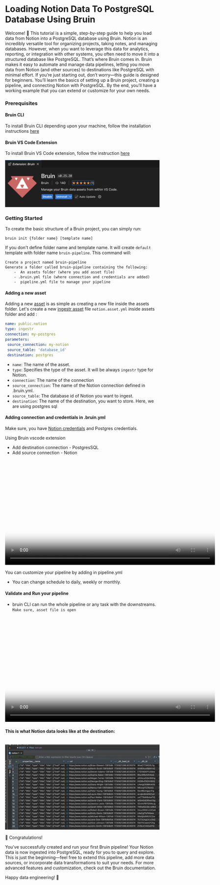 # Loading Notion Data To PostgreSQL Database Using Bruin
Welcome! 👋 This tutorial is a simple, step-by-step guide to help you load data from Notion into a PostgreSQL database using Bruin. Notion is an incredibly versatile tool for organizing projects, taking notes, and managing databases. However, when you want to leverage this data for analytics, reporting, or integration with other systems, you often need to move it into a structured database like PostgreSQL. That’s where Bruin comes in. Bruin makes it easy to automate and manage data pipelines, letting you move data from Notion (and other sources) to destinations like PostgreSQL with minimal effort. If you’re just starting out, don’t worry—this guide is designed for beginners. You’ll learn the basics of setting up a Bruin project, creating a pipeline, and connecting Notion with PostgreSQL. By the end, you’ll have a working example that you can extend or customize for your own needs.

### Prerequisites
#### Bruin CLI

To install Bruin CLI depending upon your machine, follow the installation instructions [here](../introduction/installation.md)

#### Bruin VS Code Extension
To install Bruin VS Code extension, follow the instruction [here](../../vscode-extension/overview.md)

<img width="685" alt="bruin_extension" src="./tutorial-media/bruin-extension.png">


### Getting Started
To create the basic structure of a Bruin project, you can simply run:

   ```
   bruin init {folder name} [template name]
   ```

If you don't define folder name and template name. It will create `default` template with folder name `bruin-pipeline`. This command will:

    Create a project named bruin-pipeline 
    Generate a folder called bruin-pipeline containing the following:
        -  An assets folder (where you add asset file)
        - .bruin.yml file (where connection and credentials are added)
        -  pipeline.yml file to manage your pipeline

#### Adding a new asset

Adding a new [asset](../../assets/definition-schema.md) is as simple as creating a new file inside the assets folder. Let's create a new [ingestr asset](../../assets/ingestr.md) file `notion.asset.yml` inside assets folder and add :

 ```yaml
name: public.notion
type: ingestr
connection: my-postgres
parameters:
  source_connection: my-notion
  source_table: 'database_id'
  destination: postgres
 ```

- `name`: The name of the asset.
- `type`: Specifies the type of the asset. It will be always `ingestr` type for Notion.
- `connection`: The name of the connection
- `source_connection`: The name of the Notion connection defined in .bruin.yml.
- `source_table`: The database id of Notion you want to ingest.
- `destination`: The name of the destination, you want to store. Here, we are using postgres sql

#### Adding connection and credentials in .bruin.yml
Make sure, you have [Notion credentials](https://dlthub.com/docs/dlt-ecosystem/verified-sources/notion#setup-guide) and Postgres credentials.

Using Bruin vscode extension
- Add destination connection - PostgresSQL
- Add source connection - Notion

<video width="685" height="auto" controls poster="./tutorial-media/vscode-poster.png">
  <source src="./tutorial-media/vscode-video.mp4">
  Your browser does not support the video tag.
</video>


You can customize your pipeline by adding in pipeline.yml
- You can change schedule to daily, weekly or monthly.

#### Validate and Run your pipeline
- bruin CLI can run the whole pipeline or any task with the downstreams.
  `Make sure, asset file is open`

<video width="685" height="auto" controls poster="./tutorial-media/run-pipeline-poster.png">
  <source src="./tutorial-media/run-pipeline-video.mp4" type="video/mp4">
  Your browser does not support the video tag.
</video>
<br>


#### This is what Notion data looks like at the destination:
<br>

<img alt="notion-dest" src="./tutorial-media/notion-table.png" />

🎉 Congratulations!

You've successfully created and run your first Bruin pipeline! Your Notion data is now ingested into PostgreSQL, ready for you to query and explore. This is just the beginning—feel free to extend this pipeline, add more data sources, or incorporate data transformations to suit your needs. For more advanced features and customization, check out the Bruin documentation.

Happy data engineering! 🚀
